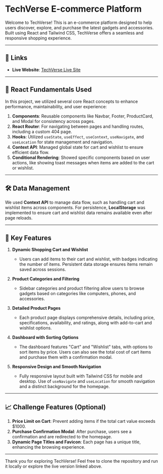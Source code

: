 # TechVerse E-commerce Platform

Welcome to TechVerse! This is an e-commerce platform designed to help users discover, explore, and purchase the latest gadgets and accessories. Built using React and Tailwind CSS, TechVerse offers a seamless and responsive shopping experience.

---

## 🔗 Links

- **Live Website**: [TechVerse Live Site](https://techverse-sorupcb.netlify.app/)

---

## 🚀 React Fundamentals Used

In this project, we utilized several core React concepts to enhance performance, maintainability, and user experience:

1. **Components**: Reusable components like Navbar, Footer, ProductCard, and Modal for consistency across pages.
2. **React Router**: For navigating between pages and handling routes, including a custom 404 page.
3. **Hooks**: Utilized `useState`, `useEffect`, `useContext`, `useNavigate`, and `useLocation` for state management and navigation.
4. **Context API**: Managed global state for cart and wishlist to ensure efficient data flow.
5. **Conditional Rendering**: Showed specific components based on user actions, like showing toast messages when items are added to the cart or wishlist.

---

## 🛠️ Data Management

We used **Context API** to manage data flow, such as handling cart and wishlist items across components. For persistence, **LocalStorage** was implemented to ensure cart and wishlist data remains available even after page reloads.

---

## 🌟 Key Features

1. **Dynamic Shopping Cart and Wishlist**  
   - Users can add items to their cart and wishlist, with badges indicating the number of items. Persistent data storage ensures items remain saved across sessions.

2. **Product Categories and Filtering**  
   - Sidebar categories and product filtering allow users to browse gadgets based on categories like computers, phones, and accessories.

3. **Detailed Product Pages**  
   - Each product page displays comprehensive details, including price, specifications, availability, and ratings, along with add-to-cart and wishlist options.

4. **Dashboard with Sorting Options**  
   - The dashboard features "Cart" and "Wishlist" tabs, with options to sort items by price. Users can also see the total cost of cart items and purchase them with a confirmation modal.

5. **Responsive Design and Smooth Navigation**  
   - Fully responsive layout built with Tailwind CSS for mobile and desktop. Use of `useNavigate` and `useLocation` for smooth navigation and a distinct background for the homepage.

---

## 📈 Challenge Features (Optional)

1. **Price Limit on Cart**: Prevent adding items if the total cart value exceeds $1000.
2. **Purchase Confirmation Modal**: After purchase, users see a confirmation and are redirected to the homepage.
3. **Dynamic Page Titles and Favicon**: Each page has a unique title, enhancing the browsing experience.

---

Thank you for exploring TechVerse! Feel free to clone the repository and run it locally or explore the live version linked above.
